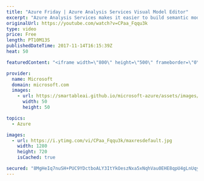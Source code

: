 ```yaml
---
title: "Azure Friday | Azure Analysis Services Visual Model Editor"
excerpt: "Azure Analysis Services makes it easier to build semantic models with the introduction of its new web modeling experience. In this episode, Josh Caplan will show you just how easy it is to use this experience to create a rich semantic model on top of data stored in Azure SQL Data Warehouse. Learn how"
originalUrl: https://youtube.com/watch?v=CPaa_Fqqu3k
type: video
price: Free
length: PT10M13S
publishedDateTime: 2017-11-14T16:15:39Z
heat: 50

featuredContent: "<iframe width=\"800\" height=\"500\" frameborder=\"0\" src=\"https://www.youtube.com/embed/CPaa_Fqqu3k\" allow=\"accelerometer; autoplay; encrypted-media; gyroscope; picture-in-picture\" allowfullscreen></iframe>"

provider:
  name: Microsoft
  domain: microsoft.com
  images:
    - url: https://smartableai.github.io/microsoft-azure/assets/images/organizations/microsoft.com-50x50.jpg
      width: 50
      height: 50

topics:
  - Azure

images:
  - url: https://i.ytimg.com/vi/CPaa_Fqqu3k/maxresdefault.jpg
    width: 1280
    height: 720
    isCached: true

secured: "8MgHeIq7nuSH+PUC9YDctboALY3ItYkOeszNxa5xNqhVau0EHE8qpU4gLnUqy8CiD3cz5kbAtydk680HXKxtTDCUv02OZSfgYrf12qXG+GhYRZIlnsW9+TXuOM/Z0dJjxNNGiWfeqa7omvyI5a7qKSZ/VOuiJUBx4Ap4n2jzInO3Q0OrYuh18qYyDH7yS+BMjk1jJi4zYBGpMSjkWzNSXVHeED4Kxb48RPBEwfmKUaixSLdFt7lmjOzt7b6vnipsV8T8A4H/69lCWwanytE6LOjdvzyouMHeJKhgm/xVJ9RngfANYixFaxSar9DU4HO/4BMx+cNAPysXE3wyUu8+LXVwUQtkvSNXbY+VsXmVhcjE4MJM8lYDBRCFOqgDi7cRQMGL0/hPSOkOZSlXziUh4D3SY1m4/UFG/vbdTOPNArg=;FSCFHJPzraYrgg4SOz1Lfg=="
---
```


